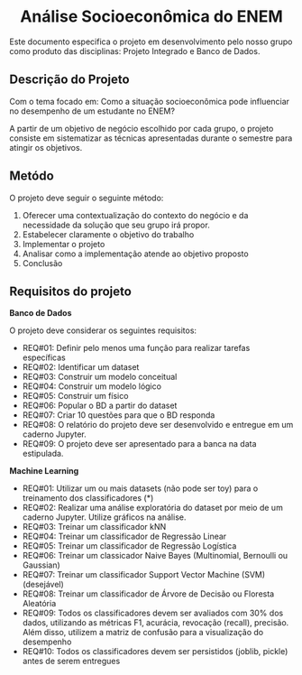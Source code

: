 <h1 align="center"> Análise Socioeconômica do ENEM </h1>

Este documento especifica o projeto em desenvolvimento pelo nosso grupo como produto das disciplinas: Projeto Integrado e Banco de Dados.

## Descrição do Projeto 

Com o tema focado em: Como a situação socioeconômica pode influenciar no desempenho de um estudante no ENEM? 

A partir de um objetivo de negócio escolhido por cada grupo, o projeto consiste em sistematizar as técnicas apresentadas durante o semestre para atingir os objetivos. 

## Metódo

O projeto deve seguir o seguinte método: 

1. Oferecer uma contextualização do contexto do negócio e da necessidade da solução que seu grupo irá propor.  
2. Estabelecer claramente o objetivo do trabalho  
3. Implementar o projeto  
4. Analisar como a implementação atende ao objetivo proposto  
5. Conclusão  

## Requisitos do projeto 

**Banco de Dados** 

O projeto deve considerar os seguintes requisitos: 

- REQ#01: Definir pelo menos uma função para realizar tarefas específicas
- REQ#02: Identificar um dataset 
- REQ#03: Construir um modelo conceitual
- REQ#04: Construir um modelo lógico
- REQ#05: Construir um físico
- REQ#06: Popular o BD a partir do dataset
- REQ#07: Criar 10 questões para que o BD responda
- REQ#08: O relatório do projeto deve ser desenvolvido e entregue em um caderno Jupyter. 
- REQ#09: O projeto deve ser apresentado para a banca na data estipulada. 


**Machine Learning** 

- REQ#01: Utilizar um ou mais datasets (não pode ser toy) para o treinamento dos classificadores (*) 
- REQ#02: Realizar uma análise exploratória do dataset por meio de um caderno Jupyter. Utilize gráficos na análise. 
- REQ#03: Treinar um classificador kNN
- REQ#04: Treinar um classificador de Regressão Linear
- REQ#05: Treinar um classificador de Regressão Logística
- REQ#06: Treinar um classicador Naive Bayes (Multinomial, Bernoulli ou Gaussian)
- REQ#07: Treinar um classificador Support Vector Machine (SVM) (desejável) 
- REQ#08: Treinar um classificador de Árvore de Decisão ou Floresta Aleatória 
- REQ#09: Todos os classificadores devem ser avaliados com 30% dos dados, utilizando as métricas F1, acurácia, revocação (recall), precisão. Além disso, utilizem a matriz de confusão para a visualização do desempenho 
- REQ#10: Todos os classificadores devem ser persistidos (joblib, pickle) antes de serem entregues 


